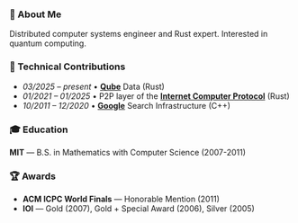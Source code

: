 ### 👋 About Me
Distributed computer systems engineer and Rust expert. Interested in quantum computing.

### 💼 Technical Contributions

-  *03/2025 – present*  • [**Qube**](https://www.qube-rt.com) Data (Rust)
-  *01/2021 – 01/2025* • P2P layer of the [**Internet Computer Protocol**](https://dl.acm.org/doi/10.1145/3519270.3538430) (Rust)
-  *10/2011 – 12/2020* • [**Google**](www.google.com) Search Infrastructure (C++)

### 🎓 Education

**MIT** — B.S. in Mathematics with Computer Science (2007-2011)

### 🏆 Awards

- **ACM ICPC World Finals** — Honorable Mention (2011)  
- **IOI** — Gold (2007), Gold + Special Award (2006), Silver (2005)

